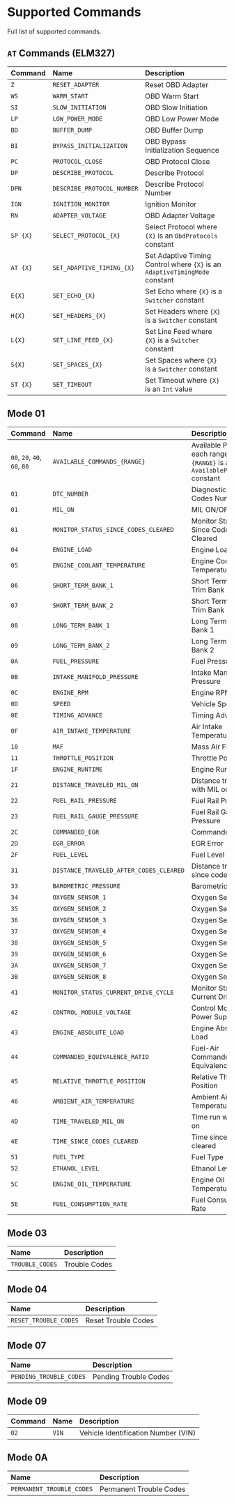 # Supported Commands

Full list of supported commands.

## `AT` Commands (ELM327)
| Command | Name | Description |
| :- | :- | :-|
| `Z` | `RESET_ADAPTER` | Reset OBD Adapter |
| `WS` | `WARM_START` | OBD Warm Start |
| `SI` | `SLOW_INITIATION` | OBD Slow Initiation |
| `LP` | `LOW_POWER_MODE` | OBD Low Power Mode |
| `BD` | `BUFFER_DUMP` | OBD Buffer Dump |
| `BI` | `BYPASS_INITIALIZATION` | OBD Bypass Initialization Sequence |
| `PC` | `PROTOCOL_CLOSE` | OBD Protocol Close |
| `DP` | `DESCRIBE_PROTOCOL` | Describe Protocol |
| `DPN` | `DESCRIBE_PROTOCOL_NUMBER` | Describe Protocol Number |
| `IGN` | `IGNITION_MONITOR` | Ignition Monitor |
| `RN` | `ADAPTER_VOLTAGE` | OBD Adapter Voltage |
| `SP {X}` | `SELECT_PROTOCOL_{X}` | Select Protocol where `{X}` is an `ObdProtocols` constant |
| `AT {X}` | `SET_ADAPTIVE_TIMING_{X}` | Set Adaptive Timing Control where `{X}` is an `AdaptiveTimingMode` constant |
| `E{X}` | `SET_ECHO_{X}` | Set Echo where `{X}` is a `Switcher` constant |
| `H{X}` | `SET_HEADERS_{X}` | Set Headers where `{X}` is a `Switcher` constant |
| `L{X}` | `SET_LINE_FEED_{X}` | Set Line Feed where `{X}` is a `Switcher` constant |
| `S{X}` | `SET_SPACES_{X}` | Set Spaces where `{X}` is a `Switcher` constant |
| `ST {X}` | `SET_TIMEOUT` | Set Timeout where `{X}` is an `Int` value |

## Mode 01
| Command | Name | Description |
| -- | :- | :-|
| `00`, `20`, `40`, `60`, `80` | `AVAILABLE_COMMANDS_{RANGE}` | Available PIDs for each range, where `{RANGE}` is an `AvailablePIDsRanges` constant |
| `01` | `DTC_NUMBER` | Diagnostic Trouble Codes Number |
| `01` | `MIL_ON` | MIL ON/OFF |
| `01` | `MONITOR_STATUS_SINCE_CODES_CLEARED` | Monitor Status Since Codes Cleared |
| `04` | `ENGINE_LOAD` | Engine Load |
| `05` | `ENGINE_COOLANT_TEMPERATURE` | Engine Coolant Temperature |
| `06` | `SHORT_TERM_BANK_1` | Short Term Fuel Trim Bank 1 |
| `07` | `SHORT_TERM_BANK_2` | Short Term Fuel Trim Bank 2 |
| `08` | `LONG_TERM_BANK_1` | Long Term Fuel Trim Bank 1 |
| `09` | `LONG_TERM_BANK_2` | Long Term Fuel Trim Bank 2 |
| `0A` | `FUEL_PRESSURE` | Fuel Pressure |
| `0B` | `INTAKE_MANIFOLD_PRESSURE` | Intake Manifold Pressure |
| `0C` | `ENGINE_RPM` | Engine RPM |
| `0D` | `SPEED` | Vehicle Speed |
| `0E` | `TIMING_ADVANCE` | Timing Advance |
| `0F` | `AIR_INTAKE_TEMPERATURE` | Air Intake Temperature |
| `10` | `MAF` | Mass Air Flow |
| `11` | `THROTTLE_POSITION` | Throttle Position |
| `1F` | `ENGINE_RUNTIME` | Engine Runtime |
| `21` | `DISTANCE_TRAVELED_MIL_ON` | Distance traveled with MIL on |
| `22` | `FUEL_RAIL_PRESSURE` | Fuel Rail Pressure |
| `23` | `FUEL_RAIL_GAUGE_PRESSURE` | Fuel Rail Gauge Pressure |
| `2C` | `COMMANDED_EGR` | Commanded EGR |
| `2D` | `EGR_ERROR` | EGR Error |
| `2F` | `FUEL_LEVEL` | Fuel Level |
| `31` | `DISTANCE_TRAVELED_AFTER_CODES_CLEARED` | Distance traveled since codes cleared |
| `33` | `BAROMETRIC_PRESSURE` | Barometric Pressure |
| `34` | `OXYGEN_SENSOR_1` | Oxygen Sensor 1 |
| `35` | `OXYGEN_SENSOR_2` | Oxygen Sensor 2 |
| `36` | `OXYGEN_SENSOR_3` | Oxygen Sensor 3 |
| `37` | `OXYGEN_SENSOR_4` | Oxygen Sensor 4 |
| `38` | `OXYGEN_SENSOR_5` | Oxygen Sensor 5 |
| `39` | `OXYGEN_SENSOR_6` | Oxygen Sensor 6 |
| `3A` | `OXYGEN_SENSOR_7` | Oxygen Sensor 7 |
| `3B` | `OXYGEN_SENSOR_8` | Oxygen Sensor 8 |
| `41` | `MONITOR_STATUS_CURRENT_DRIVE_CYCLE` | Monitor Status Current Drive Cycle |
| `42` | `CONTROL_MODULE_VOLTAGE` | Control Module Power Supply |
| `43` | `ENGINE_ABSOLUTE_LOAD` | Engine Absolute Load |
| `44` | `COMMANDED_EQUIVALENCE_RATIO` | Fuel-Air Commanded Equivalence Ratio |
| `45` | `RELATIVE_THROTTLE_POSITION` | Relative Throttle Position |
| `46` | `AMBIENT_AIR_TEMPERATURE` | Ambient Air Temperature |
| `4D` | `TIME_TRAVELED_MIL_ON` | Time run with MIL on |
| `4E` | `TIME_SINCE_CODES_CLEARED` | Time since codes cleared |
| `51` | `FUEL_TYPE` | Fuel Type |
| `52` | `ETHANOL_LEVEL` | Ethanol Level |
| `5C` | `ENGINE_OIL_TEMPERATURE` | Engine Oil Temperature |
| `5E` | `FUEL_CONSUMPTION_RATE` | Fuel Consumption Rate |


## Mode 03

| Name | Description |
| :- | :- |
| `TROUBLE_CODES` | Trouble Codes |


## Mode 04

| Name | Description |
| :- | :- |
| `RESET_TROUBLE_CODES` | Reset Trouble Codes |


## Mode 07

| Name | Description |
| :- | :- |
| `PENDING_TROUBLE_CODES` | Pending Trouble Codes |


## Mode 09

| Command | Name | Description |
| :- | :- | :-|
| `02` | `VIN` | Vehicle Identification Number (VIN) |


## Mode 0A

| Name | Description |
| :- | :- |
| `PERMANENT_TROUBLE_CODES` | Permanent Trouble Codes |
